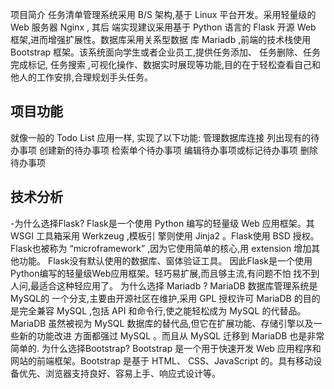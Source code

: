 项目简介
任务清单管理系统采用 B/S 架构,基于 Linux 平台开发。采用轻量级的 Web 服务器 Nginx , 其后
端实现建议采用基于 Python 语言的 Flask 开源 Web 框架,进而增强扩展性。数据库采用关系型数据
库 Mariadb ,前端的技术栈使用 Bootstrap 框架。该系统面向学生或者企业员工,提供任务添加、
任务删除、任务完成标记, 任务搜索 ,可视化操作、数据实时展现等功能,目的在于轻松查看自己和
他人的工作安排,合理规划手头任务。
## 项目功能
就像一般的 Todo List 应用一样, 实现了以下功能:
管理数据库连接
列出现有的待办事项
创建新的待办事项
检索单个待办事项
编辑待办事项或标记待办事项
删除待办事项
## 技术分析
-为什么选择Flask?
Flask是一个使用 Python 编写的轻量级 Web 应用框架。其 WSGI 工具箱采用 Werkzeug ,模板引
擎则使用 Jinja2 。Flask使用 BSD 授权。
Flask也被称为 “microframework” ,因为它使用简单的核心,用 extension 增加其他功能。
Flask没有默认使用的数据库、窗体验证工具。
因此Flask是一个使用Python编写的轻量级Web应用框架。轻巧易扩展,而且够主流,有问题不怕
找不到人问,最适合这种轻应用了。
为什么选择 Mariadb ?
MariaDB 数据库管理系统是 MySQL的 一个分支,主要由开源社区在维护,采用 GPL 授权许可
MariaDB 的目的是完全兼容 MySQL ,包括 API 和命令行,使之能轻松成为 MySQL 的代替品。
MariaDB 虽然被视为 MySQL 数据库的替代品,但它在扩展功能、存储引擎以及一些新的功能改进
方面都强过 MySQL 。而且从 MySQL 迁移到 MariaDB 也是非常简单的.
为什么选择Bootstrap?
Bootstrap 是一个用于快速开发 Web 应用程序和网站的前端框架。Bootstrap 是基于 HTML、
CSS、JavaScript 的。具有移动设备优先、浏览器支持良好、容易上手、响应式设计等。
 
 